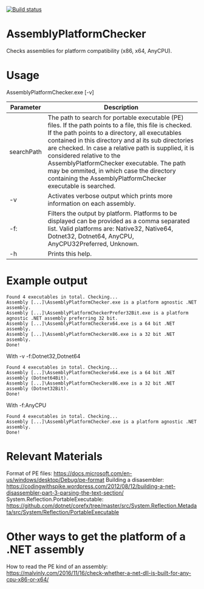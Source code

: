 [![Build status](https://ci.appveyor.com/api/projects/status/github/programmersdigest/AssemblyPlatformChecker?branch=master&svg=true)](https://ci.appveyor.com/api/projects/status/github/programmersdigest/AssemblyPlatformChecker?branch=master&svg=true)
# AssemblyPlatformChecker
Checks assemblies for platform compatibility (x86, x64, AnyCPU).

# Usage
AssemblyPlatformChecker.exe [-v] <searchPath>
  
| Parameter | Description |
| --------- | ----------- |
| searchPath | The path to search for portable executable (PE) files. If the path points to a file, this file is checked. If the path points to a directory, all executables contained in this directory and al its sub directories are checked. In case a relative path is supplied, it is considered relative to the AssemblyPlatformChecker executable. The path may be ommited, in which case the directory containing the AssemblyPlatformChecker executable is searched. |
| -v | Activates verbose output which prints more information on each assembly. |
| -f: | Filters the output by platform. Platforms to be displayed can be provided as a comma separated list. Valid platforms are: Native32, Native64, Dotnet32, Dotnet64, AnyCPU, AnyCPU32Preferred, Unknown. |
| -h | Prints this help. |

# Example output
```
Found 4 executables in total. Checking...
Assembly [...]\AssemblyPlatformChecker.exe is a platform agnostic .NET assembly.
Assembly [...]\AssemblyPlatformCheckerPrefer32Bit.exe is a platform agnostic .NET assembly preferring 32 bit.
Assembly [...]\AssemblyPlatformCheckerx64.exe is a 64 bit .NET assembly.
Assembly [...]\AssemblyPlatformCheckerx86.exe is a 32 bit .NET assembly.
Done!
```

With -v -f:Dotnet32,Dotnet64
```
Found 4 executables in total. Checking...
Assembly [...]\AssemblyPlatformCheckerx64.exe is a 64 bit .NET assembly (Dotnet64Bit).
Assembly [...]\AssemblyPlatformCheckerx86.exe is a 32 bit .NET assembly (Dotnet32Bit).
Done!
```

With -f:AnyCPU
```
Found 4 executables in total. Checking...
Assembly [...]\AssemblyPlatformChecker.exe is a platform agnostic .NET assembly.
Done!
```

# Relevant Materials
Format of PE files: https://docs.microsoft.com/en-us/windows/desktop/Debug/pe-format
Building a disasembler: https://codingwithspike.wordpress.com/2012/08/12/building-a-net-disassembler-part-3-parsing-the-text-section/
System.Reflection.PortableExecutable: https://github.com/dotnet/corefx/tree/master/src/System.Reflection.Metadata/src/System/Reflection/PortableExecutable

# Other ways to get the platform of a .NET assembly 
How to read the PE kind of an assembly: https://malvinly.com/2016/11/16/check-whether-a-net-dll-is-built-for-any-cpu-x86-or-x64/
